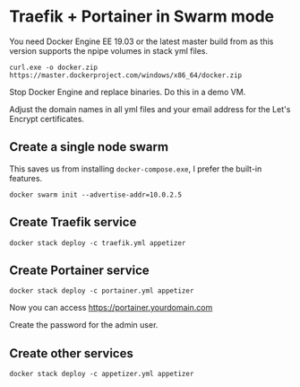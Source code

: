 # Traefik + Portainer in Swarm mode

You need Docker Engine EE 19.03 or the latest master build from
as this version supports the npipe volumes in stack yml files.

```
curl.exe -o docker.zip https://master.dockerproject.com/windows/x86_64/docker.zip
```

Stop Docker Engine and replace binaries. Do this in a demo VM.

Adjust the domain names in all yml files and your email address for the Let's Encrypt certificates.

## Create a single node swarm

This saves us from installing `docker-compose.exe`, I prefer the built-in features.

```
docker swarm init --advertise-addr=10.0.2.5
```

## Create Traefik service

```
docker stack deploy -c traefik.yml appetizer
```

## Create Portainer service

```
docker stack deploy -c portainer.yml appetizer
```

Now you can access https://portainer.yourdomain.com

Create the password for the admin user.

## Create other services

```
docker stack deploy -c appetizer.yml appetizer
```
